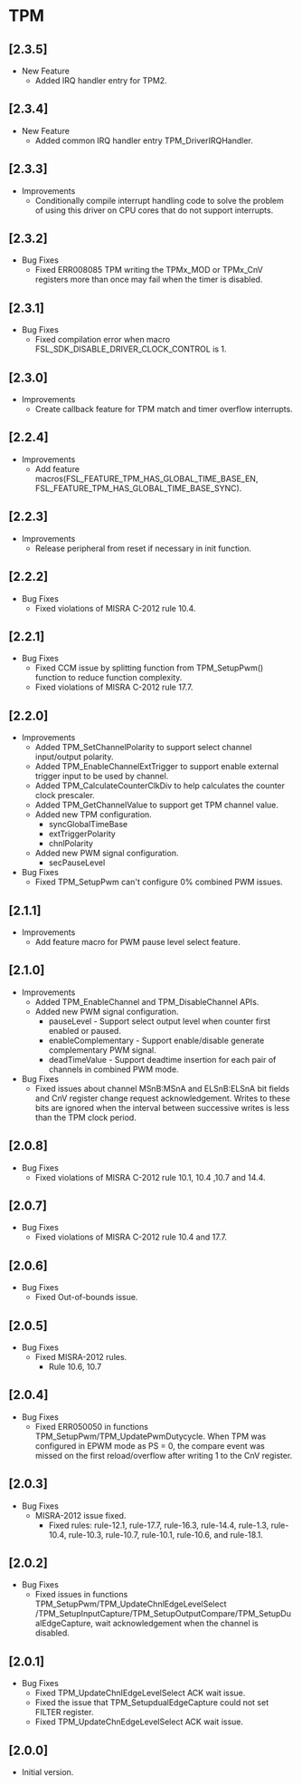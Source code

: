 # TPM

## [2.3.5]

- New Feature
  - Added IRQ handler entry for TPM2.

## [2.3.4]

- New Feature
  - Added common IRQ handler entry TPM_DriverIRQHandler.

## [2.3.3]

- Improvements
  - Conditionally compile interrupt handling code to solve the problem of using this driver on CPU cores that do not support interrupts.

## [2.3.2]

- Bug Fixes
  - Fixed ERR008085 TPM writing the TPMx_MOD or TPMx_CnV registers more than once may fail when the timer
    is disabled.

## [2.3.1]

- Bug Fixes
  - Fixed compilation error when macro FSL_SDK_DISABLE_DRIVER_CLOCK_CONTROL is 1.

## [2.3.0]

- Improvements
  - Create callback feature for TPM match and timer overflow interrupts.

## [2.2.4]

- Improvements
  - Add feature macros(FSL_FEATURE_TPM_HAS_GLOBAL_TIME_BASE_EN,
    FSL_FEATURE_TPM_HAS_GLOBAL_TIME_BASE_SYNC).

## [2.2.3]

- Improvements
  - Release peripheral from reset if necessary in init function.

## [2.2.2]

- Bug Fixes
  - Fixed violations of MISRA C-2012 rule 10.4.

## [2.2.1]

- Bug Fixes
  - Fixed CCM issue by splitting function from TPM_SetupPwm() function to reduce function complexity.
  - Fixed violations of MISRA C-2012 rule 17.7.

## [2.2.0]

- Improvements
  - Added TPM_SetChannelPolarity to support select channel input/output polarity.
  - Added TPM_EnableChannelExtTrigger to support enable external trigger input to be used by channel.
  - Added TPM_CalculateCounterClkDiv to help calculates the counter clock prescaler.
  - Added TPM_GetChannelValue to support get TPM channel value.
  - Added new TPM configuration.
    - syncGlobalTimeBase
    - extTriggerPolarity
    - chnlPolarity
  - Added new PWM signal configuration.
    - secPauseLevel
- Bug Fixes
  - Fixed TPM_SetupPwm can't configure 0% combined PWM issues.

## [2.1.1]

- Improvements
  - Add feature macro for PWM pause level select feature.

## [2.1.0]

- Improvements
  - Added TPM_EnableChannel and TPM_DisableChannel APIs.
  - Added new PWM signal configuration.
    - pauseLevel - Support select output level when counter first enabled or paused.
    - enableComplementary - Support enable/disable generate complementary PWM signal.
    - deadTimeValue - Support deadtime insertion for each pair of channels in combined PWM mode.
- Bug Fixes
  - Fixed issues about channel MSnB:MSnA and ELSnB:ELSnA bit fields and CnV register change request acknowledgement.
    Writes to these bits are ignored when the interval between successive writes is less than the TPM clock period.

## [2.0.8]

- Bug Fixes
  - Fixed violations of MISRA C-2012 rule 10.1, 10.4 ,10.7 and 14.4.

## [2.0.7]

- Bug Fixes
  - Fixed violations of MISRA C-2012 rule 10.4 and 17.7.

## [2.0.6]

- Bug Fixes
  - Fixed Out-of-bounds issue.

## [2.0.5]

- Bug Fixes
  - Fixed MISRA-2012 rules.
    - Rule 10.6, 10.7

## [2.0.4]

- Bug Fixes
  - Fixed ERR050050 in functions TPM_SetupPwm/TPM_UpdatePwmDutycycle.
    When TPM was configured in EPWM mode as PS = 0, the compare event was missed on the first reload/overflow after
    writing 1 to the CnV register.

## [2.0.3]

- Bug Fixes
  - MISRA-2012 issue fixed.
    - Fixed rules: rule-12.1, rule-17.7, rule-16.3, rule-14.4, rule-1.3, rule-10.4, rule-10.3, rule-10.7,
      rule-10.1, rule-10.6, and rule-18.1.

## [2.0.2]

- Bug Fixes
  - Fixed issues in functions TPM_SetupPwm/TPM_UpdateChnlEdgeLevelSelect
    /TPM_SetupInputCapture/TPM_SetupOutputCompare/TPM_SetupDualEdgeCapture,
    wait acknowledgement when the channel is disabled.

## [2.0.1]

- Bug Fixes
  - Fixed TPM_UpdateChnIEdgeLevelSelect ACK wait issue.
  - Fixed the issue that TPM_SetupdualEdgeCapture could not set FILTER register.
  - Fixed TPM_UpdateChnEdgeLevelSelect ACK wait issue.

## [2.0.0]

- Initial version.
